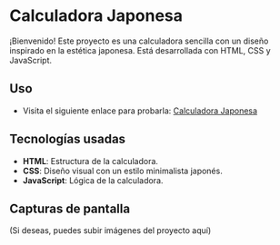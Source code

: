 # Calculadora Japonesa

¡Bienvenido! Este proyecto es una calculadora sencilla con un diseño inspirado en la estética japonesa. Está desarrollada con HTML, CSS y JavaScript.

## Uso
- Visita el siguiente enlace para probarla: [Calculadora Japonesa](https://tuusuario.github.io/CalculadoraJaponesa)

## Tecnologías usadas
- **HTML**: Estructura de la calculadora.
- **CSS**: Diseño visual con un estilo minimalista japonés.
- **JavaScript**: Lógica de la calculadora.

## Capturas de pantalla
(Si deseas, puedes subir imágenes del proyecto aquí)
